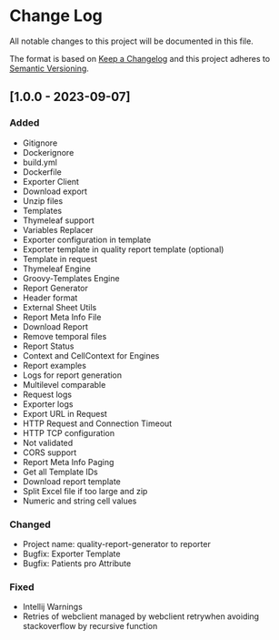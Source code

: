 # Change Log
All notable changes to this project will be documented in this file.

The format is based on [Keep a Changelog](http://keepachangelog.com/)
and this project adheres to [Semantic Versioning](http://semver.org/).

## [1.0.0 - 2023-09-07]
### Added
- Gitignore
- Dockerignore
- build.yml
- Dockerfile
- Exporter Client
- Download export
- Unzip files
- Templates
- Thymeleaf support
- Variables Replacer
- Exporter configuration in template
- Exporter template in quality report template (optional)
- Template in request
- Thymeleaf Engine
- Groovy-Templates Engine
- Report Generator
- Header format
- External Sheet Utils
- Report Meta Info File 
- Download Report
- Remove temporal files
- Report Status
- Context and CellContext for Engines
- Report examples
- Logs for report generation
- Multilevel comparable
- Request logs
- Exporter logs
- Export URL in Request
- HTTP Request and Connection Timeout
- HTTP TCP configuration
- Not validated
- CORS support
- Report Meta Info Paging
- Get all Template IDs
- Download report template
- Split Excel file if too large and zip
- Numeric and string cell values


### Changed
- Project name: quality-report-generator to reporter
- Bugfix: Exporter Template
- Bugfix: Patients pro Attribute

### Fixed
- Intellij Warnings
- Retries of webclient managed by webclient retrywhen avoiding stackoverflow by recursive function
